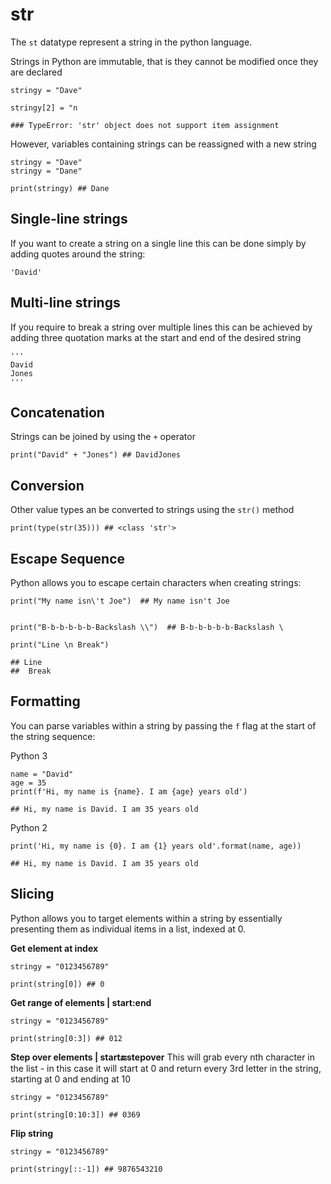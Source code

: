 # str

The `st` datatype represent a string in the python language.


Strings in Python are immutable, that is they cannot be modified once they are declared

```
stringy = "Dave"

stringy[2] = "n

### TypeError: 'str' object does not support item assignment

```

However, variables containing strings can be reassigned with a new string

```
stringy = "Dave"
stringy = "Dane" 

print(stringy) ## Dane
```

## Single-line strings

If you want to create a string on a single line this can be done simply by adding quotes around the string:

```
'David'
```

## Multi-line strings

If you require to break a string over multiple lines this can be achieved by adding three quotation marks at the start and end of the desired string

```
'''
David
Jones
'''
```

## Concatenation

Strings can be joined by using the `+` operator

```
print("David" + "Jones") ## DavidJones

```

## Conversion

Other value types an be converted to strings using the `str()` method

```
print(type(str(35))) ## <class 'str'>

```

## Escape Sequence

Python allows you to escape certain characters when creating strings:

```
print("My name isn\'t Joe")  ## My name isn't Joe


print("B-b-b-b-b-b-Backslash \\")  ## B-b-b-b-b-b-Backslash \

print("Line \n Break")

## Line
##  Break
```

## Formatting

You can parse variables within a string by passing the `f` flag at the start of the string sequence:

Python 3

```
name = "David"
age = 35
print(f'Hi, my name is {name}. I am {age} years old')

## Hi, my name is David. I am 35 years old
```

Python 2

```
print('Hi, my name is {0}. I am {1} years old'.format(name, age))

## Hi, my name is David. I am 35 years old
```


## Slicing
Python allows you to target elements within a string by essentially presenting them as individual items in a list, indexed at 0.


**Get element at index**
```
stringy = "0123456789"

print(string[0]) ## 0

```

**Get range of elements | start:end**

```
stringy = "0123456789"

print(string[0:3]) ## 012

```


**Step over elements | start:end:stepover**
This will grab every nth character in the list - in this case it will start at 0 and return every 3rd letter in the string, starting at 0 and ending at 10

```
stringy = "0123456789"

print(string[0:10:3]) ## 0369

```


**Flip string**
```
stringy = "0123456789"

print(stringy[::-1]) ## 9876543210

```